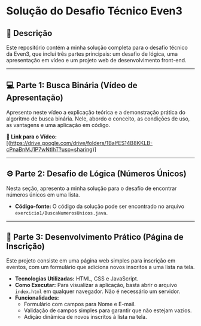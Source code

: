 # Solução do Desafio Técnico Even3

## 📝 Descrição
Este repositório contém a minha solução completa para o desafio técnico da Even3, que inclui três partes principais: um desafio de lógica, uma apresentação em vídeo e um projeto web de desenvolvimento front-end.

---

## 💻 Parte 1: Busca Binária (Vídeo de Apresentação)

Apresento neste vídeo a explicação teórica e a demonstração prática do algoritmo de busca binária. Nele, abordo o conceito, as condições de uso, as vantagens e uma aplicação em código.

**🔗 Link para o Vídeo:** [(https://drive.google.com/drive/folders/1BaIfES14B8KKLB-cPnaBnMJ1P7wNtIhT?usp=sharing)]

---

## ⚙️ Parte 2: Desafio de Lógica (Números Únicos)

Nesta seção, apresento a minha solução para o desafio de encontrar números únicos em uma lista.

- **Código-fonte:** O código da solução pode ser encontrado no arquivo `exercicio1/BuscaNumerosUnicos.java`.

---

## 🚀 Parte 3: Desenvolvimento Prático (Página de Inscrição)

Este projeto consiste em uma página web simples para inscrição em eventos, com um formulário que adiciona novos inscritos a uma lista na tela.

- **Tecnologias Utilizadas:** HTML, CSS e JavaScript.
- **Como Executar:** Para visualizar a aplicação, basta abrir o arquivo `index.html` em qualquer navegador. Não é necessário um servidor.
- **Funcionalidades:**
    - Formulário com campos para Nome e E-mail.
    - Validação de campos simples para garantir que não estejam vazios.
    - Adição dinâmica de novos inscritos à lista na tela.
